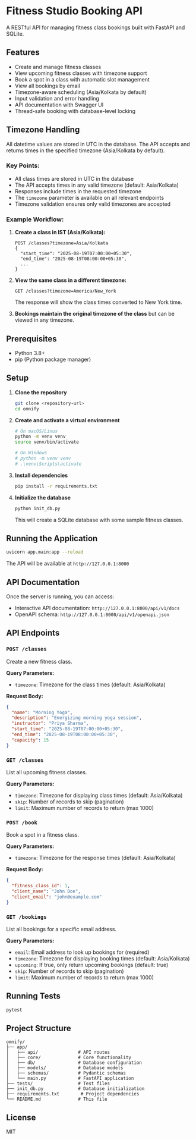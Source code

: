 # Fitness Studio Booking API

A RESTful API for managing fitness class bookings built with FastAPI and SQLite.

## Features

- Create and manage fitness classes
- View upcoming fitness classes with timezone support
- Book a spot in a class with automatic slot management
- View all bookings by email
- Timezone-aware scheduling (Asia/Kolkata by default)
- Input validation and error handling
- API documentation with Swagger UI
- Thread-safe booking with database-level locking

## Timezone Handling

All datetime values are stored in UTC in the database. The API accepts and returns times in the specified timezone (Asia/Kolkata by default).

### Key Points:
- All class times are stored in UTC in the database
- The API accepts times in any valid timezone (default: Asia/Kolkata)
- Responses include times in the requested timezone
- The `timezone` parameter is available on all relevant endpoints
- Timezone validation ensures only valid timezones are accepted

### Example Workflow:

1. **Create a class in IST (Asia/Kolkata):**
   ```
   POST /classes?timezone=Asia/Kolkata
   {
     "start_time": "2025-08-19T07:00:00+05:30",
     "end_time": "2025-08-19T08:00:00+05:30",
     ...
   }
   ```

2. **View the same class in a different timezone:**
   ```
   GET /classes?timezone=America/New_York
   ```
   The response will show the class times converted to New York time.

3. **Bookings maintain the original timezone of the class** but can be viewed in any timezone.

## Prerequisites

- Python 3.8+
- pip (Python package manager)

## Setup

1. **Clone the repository**
   ```bash
   git clone <repository-url>
   cd omnify
   ```

2. **Create and activate a virtual environment**
   ```bash
   # On macOS/Linux
   python -m venv venv
   source venv/bin/activate
   
   # On Windows
   # python -m venv venv
   # .\venv\Scripts\activate
   ```

3. **Install dependencies**
   ```bash
   pip install -r requirements.txt
   ```

4. **Initialize the database**
   ```bash
   python init_db.py
   ```
   This will create a SQLite database with some sample fitness classes.

## Running the Application

```bash
uvicorn app.main:app --reload
```

The API will be available at `http://127.0.0.1:8000`

## API Documentation

Once the server is running, you can access:

- Interactive API documentation: `http://127.0.0.1:8000/api/v1/docs`
- OpenAPI schema: `http://127.0.0.1:8000/api/v1/openapi.json`

## API Endpoints

### `POST /classes`

Create a new fitness class.

**Query Parameters:**
- `timezone`: Timezone for the class times (default: Asia/Kolkata)

**Request Body:**
```json
{
  "name": "Morning Yoga",
  "description": "Energizing morning yoga session",
  "instructor": "Priya Sharma",
  "start_time": "2025-08-19T07:00:00+05:30",
  "end_time": "2025-08-19T08:00:00+05:30",
  "capacity": 15
}
```

### `GET /classes`

List all upcoming fitness classes.

**Query Parameters:**
- `timezone`: Timezone for displaying class times (default: Asia/Kolkata)
- `skip`: Number of records to skip (pagination)
- `limit`: Maximum number of records to return (max 1000)

### `POST /book`

Book a spot in a fitness class.

**Query Parameters:**
- `timezone`: Timezone for the response times (default: Asia/Kolkata)

**Request Body:**
```json
{
  "fitness_class_id": 1,
  "client_name": "John Doe",
  "client_email": "john@example.com"
}
```

### `GET /bookings`

List all bookings for a specific email address.

**Query Parameters:**
- `email`: Email address to look up bookings for (required)
- `timezone`: Timezone for displaying booking times (default: Asia/Kolkata)
- `upcoming`: If true, only return upcoming bookings (default: true)
- `skip`: Number of records to skip (pagination)
- `limit`: Maximum number of records to return (max 1000)

## Running Tests

```bash
pytest
```

## Project Structure

```
omnify/
├── app/
│   ├── api/               # API routes
│   ├── core/              # Core functionality
│   ├── db/                # Database configuration
│   ├── models/            # Database models
│   ├── schemas/           # Pydantic schemas
│   └── main.py            # FastAPI application
├── tests/                 # Test files
├── init_db.py             # Database initialization
├── requirements.txt        # Project dependencies
└── README.md              # This file
```

## License

MIT
